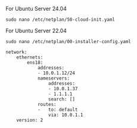For Ubuntu Server 24.04
```shell
sudo nano /etc/netplan/50-cloud-init.yaml
```

For Ubuntu Server 22.04
```shell
sudo nano /etc/netplan/00-installer-config.yaml
```

```shell
network:
    ethernets:
        ens18:
            addresses:
            - 10.0.1.12/24
            nameservers:
                addresses:
                - 10.0.1.37
                - 1.1.1.1
                search: []
            routes:
            -   to: default
                via: 10.0.1.1
    version: 2
```